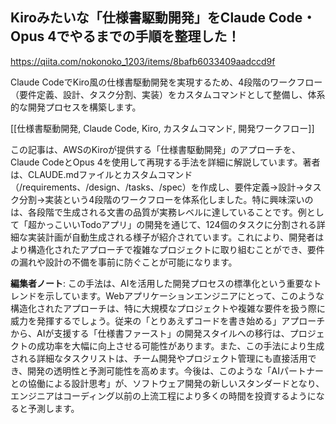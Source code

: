 ## Kiroみたいな「仕様書駆動開発」をClaude Code・Opus 4でやるまでの手順を整理した！

https://qiita.com/nokonoko_1203/items/8bafb6033409aadccd9f

Claude CodeでKiro風の仕様書駆動開発を実現するため、4段階のワークフロー（要件定義、設計、タスク分割、実装）をカスタムコマンドとして整備し、体系的な開発プロセスを構築します。

[[仕様書駆動開発, Claude Code, Kiro, カスタムコマンド, 開発ワークフロー]]

この記事は、AWSのKiroが提供する「仕様書駆動開発」のアプローチを、Claude CodeとOpus 4を使用して再現する手法を詳細に解説しています。著者は、CLAUDE.mdファイルとカスタムコマンド（/requirements、/design、/tasks、/spec）を作成し、要件定義→設計→タスク分割→実装という4段階のワークフローを体系化しました。特に興味深いのは、各段階で生成される文書の品質が実務レベルに達していることです。例として「超かっこいいTodoアプリ」の開発を通じて、124個のタスクに分割される詳細な実装計画が自動生成される様子が紹介されています。これにより、開発者はより構造化されたアプローチで複雑なプロジェクトに取り組むことができ、要件の漏れや設計の不備を事前に防ぐことが可能になります。

**編集者ノート**: この手法は、AIを活用した開発プロセスの標準化という重要なトレンドを示しています。Webアプリケーションエンジニアにとって、このような構造化されたアプローチは、特に大規模なプロジェクトや複雑な要件を扱う際に威力を発揮するでしょう。従来の「とりあえずコードを書き始める」アプローチから、AIが支援する「仕様書ファースト」の開発スタイルへの移行は、プロジェクトの成功率を大幅に向上させる可能性があります。また、この手法により生成される詳細なタスクリストは、チーム開発やプロジェクト管理にも直接活用でき、開発の透明性と予測可能性を高めます。今後は、このような「AIパートナーとの協働による設計思考」が、ソフトウェア開発の新しいスタンダードとなり、エンジニアはコーディング以前の上流工程により多くの時間を投資するようになると予測します。